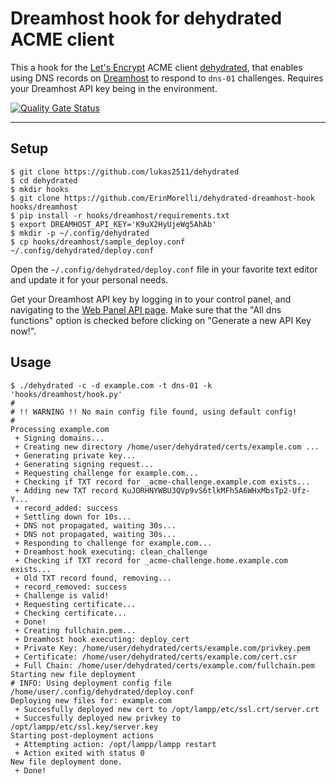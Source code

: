 # Dreamhost hook for dehydrated ACME client

This a hook for the [Let's Encrypt](https://letsencrypt.org/) ACME client [dehydrated](https://github.com/lukas2511/dehydrated), that enables using DNS records on [Dreamhost](https://www.dreamhost.com/) to respond to `dns-01` challenges. Requires your Dreamhost API key being in the environment.

[![Quality Gate Status](https://sonarcloud.io/api/project_badges/measure?project=ErinMorelli_dehydrated-dreamhost-hook&metric=alert_status)](https://sonarcloud.io/dashboard?id=ErinMorelli_dehydrated-dreamhost-hook)

---

## Setup
```
$ git clone https://github.com/lukas2511/dehydrated
$ cd dehydrated
$ mkdir hooks
$ git clone https://github.com/ErinMorelli/dehydrated-dreamhost-hook hooks/dreamhost
$ pip install -r hooks/dreamhost/requirements.txt
$ export DREAMHOST_API_KEY='K9uX2HyUjeWg5AhAb'
$ mkdir -p ~/.config/dehydrated
$ cp hooks/dreamhost/sample_deploy.conf ~/.config/dehydrated/deploy.conf
```

Open the `~/.config/dehydrated/deploy.conf` file in your favorite text editor and update it for your personal needs.

Get your Dreamhost API key by logging in to your control panel, and navigating to the [Web Panel API page](https://panel.dreamhost.com/index.cgi?tree=home.api). Make sure that the "All dns functions" option is checked before clicking on "Generate a new API Key now!".

## Usage

```
$ ./dehydrated -c -d example.com -t dns-01 -k 'hooks/dreamhost/hook.py'
#
# !! WARNING !! No main config file found, using default config!
#
Processing example.com
 + Signing domains...
 + Creating new directory /home/user/dehydrated/certs/example.com ...
 + Generating private key...
 + Generating signing request...
 + Requesting challenge for example.com...
 + Checking if TXT record for _acme-challenge.example.com exists...
 + Adding new TXT record KuJORHNYWBU3QVp9vS6tlkMFh5A6WHxMbsTp2-Ufz-Y...
 + record_added: success
 + Settling down for 10s...
 + DNS not propagated, waiting 30s...
 + DNS not propagated, waiting 30s...
 + Responding to challenge for example.com...
 + Dreamhost hook executing: clean_challenge
 + Checking if TXT record for _acme-challenge.home.example.com exists...
 + Old TXT record found, removing...
 + record_removed: success
 + Challenge is valid!
 + Requesting certificate...
 + Checking certificate...
 + Done!
 + Creating fullchain.pem...
 + Dreamhost hook executing: deploy_cert
 + Private Key: /home/user/dehydrated/certs/example.com/privkey.pem
 + Certificate: /home/user/dehydrated/certs/example.com/cert.csr
 + Full Chain: /home/user/dehydrated/certs/example.com/fullchain.pem
Starting new file deployment
# INFO: Using deployment config file /home/user/.config/dehydrated/deploy.conf
Deploying new files for: example.com
 + Succesfully deployed new cert to /opt/lampp/etc/ssl.crt/server.crt
 + Succesfully deployed new privkey to /opt/lampp/etc/ssl.key/server.key
Starting post-deployment actions
 + Attempting action: /opt/lampp/lampp restart
 + Action exited with status 0
New file deployment done.
 + Done!
```

